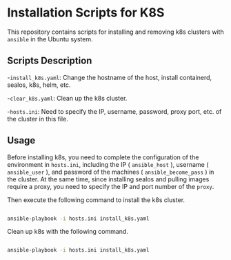 # Installation Scripts for K8S

This repository contains scripts for installing and removing k8s clusters with `ansible` in the Ubuntu system.

## Scripts Description

-`install_k8s.yaml`: Change the hostname of the host, install containerd, sealos, k8s, helm, etc.

-`clear_k8s.yaml`: Clean up the k8s cluster.

-`hosts.ini`: Need to specify the IP, username, password, proxy port, etc. of the cluster in this file.

## Usage  

Before installing k8s, you need to complete the configuration of the environment in `hosts.ini`, including the IP ( `ansible_host` ), username ( `ansible_user` ), and password of the machines ( `ansible_become_pass` ) in the cluster. At the same time, since installing sealos and pulling images require a proxy, you need to specify the IP and port number of the `proxy`.

Then execute the following command to install the k8s cluster.

```bash

ansible-playbook -i hosts.ini install_k8s.yaml

```

Clean up k8s with the following command.
```bash

ansible-playbook -i hosts.ini install_k8s.yaml

```